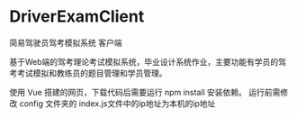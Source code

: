 # DriverExamClient
简易驾驶员驾考模拟系统 客户端

基于Web端的驾考理论考试模拟系统，毕业设计系统作业，主要功能有学员的驾考考试模拟和教练员的题目管理和学员管理。

使用 Vue 搭建的网页，下载代码后需要运行 npm install 安装依赖。
运行前需修改 config 文件夹的 index.js文件中的ip地址为本机的ip地址
